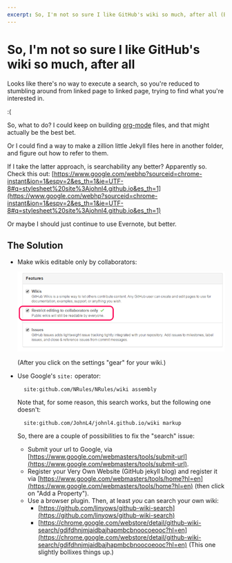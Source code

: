```yaml
---
excerpt: So, I'm not so sure I like GitHub's wiki so much, after all (BUT WAIT! THERE'S A SOLUTION!)
---
```


So, I'm not so sure I like GitHub's wiki so much, after all
=============================================================

Looks like there's no way to execute a search, so you're reduced to stumbling around from linked page to linked page, trying to find what you're interested in.

:(

So, what to do?  I could keep on building [org-mode](orgmode.org) files, and that
might actually be the best bet.

Or I could find a way to make a zillion little Jekyll files here in another folder,
and figure out how to refer to them.

If I take the latter approach, is searchability any better? Apparently so.  Check this out:
[https://www.google.com/webhp?sourceid=chrome-instant&ion=1&espv=2&es_th=1&ie=UTF-8#q=stylesheet%20site%3Ajohnl4.github.io&es_th=1](https://www.google.com/webhp?sourceid=chrome-instant&ion=1&espv=2&es_th=1&ie=UTF-8#q=stylesheet%20site%3Ajohnl4.github.io&es_th=1)

Or maybe I should just continue to use Evernote, but better.

The Solution
-------------

* Make wikis editable only by collaborators:

    ![Making GitHub wikis editable only by collaborators](/images/github-wiki-not-public-edit.png)

  (After you click on the settings "gear" for your wiki.)

* Use Google's `site:` operator:

        site:github.com/NRules/NRules/wiki assembly

  Note that, for some reason, this search works, but the following one doesn't:

        site:github.com/JohnL4/johnl4.github.io/wiki markup

  So, there are a couple of possibilities to fix the "search" issue:

    * Submit your url to Google, via [https://www.google.com/webmasters/tools/submit-url](https://www.google.com/webmasters/tools/submit-url).
    * Register your Very Own Website (GitHub jekyll blog) and register it via [https://www.google.com/webmasters/tools/home?hl=en](https://www.google.com/webmasters/tools/home?hl=en) (then
        click on "Add a Property").
    * Use a browser plugin.  Then, at least *you* can search your own wiki:
        * [https://github.com/linyows/github-wiki-search](https://github.com/linyows/github-wiki-search)
        * [https://chrome.google.com/webstore/detail/github-wiki-search/gdifdhnjmjaidbajhapmbcbnoocoeooc?hl=en](https://chrome.google.com/webstore/detail/github-wiki-search/gdifdhnjmjaidbajhapmbcbnoocoeooc?hl=en)
          (This one slightly bollixes things up.)
